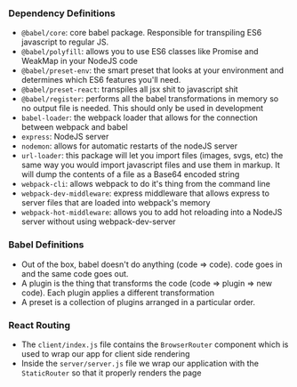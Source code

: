 
### Dependency Definitions
* `@babel/core`: core babel package. Responsible for transpiling ES6 javascript to regular JS.
* `@babel/polyfill`: allows you to use ES6 classes like Promise and WeakMap in your NodeJS code
* `@babel/preset-env`: the smart preset that looks at your environment and determines which ES6 features you'll need.
* `@babel/preset-react`: transpiles all jsx shit to javascript shit
* `@babel/register`: performs all the babel transformations in memory so no output file is needed. This should only be used in development
* `babel-loader`: the webpack loader that allows for the connection between webpack and babel
* `express`: NodeJS server
* `nodemon`: allows for automatic restarts of the nodeJS server
* `url-loader`: this package will let you import files (images, svgs, etc) the same way you would import javascript files and use them in markup. It will dump the contents of a file as a Base64 encoded string
* `webpack-cli`: allows webpack to do it's thing from the command line
* `webpack-dev-middleware`: express middleware that allows express to server files that are loaded into webpack's memory
* `webpack-hot-middleware`: allows you to add hot reloading into a NodeJS server without using webpack-dev-server

### Babel Definitions
* Out of the box, babel doesn't do anything (code => code). code goes in and the same code goes out.
* A plugin is the thing that transforms the code (code => plugin => new code). Each plugin applies a different transformation
* A preset is a collection of plugins arranged in a particular order.

### React Routing
* The `client/index.js` file contains the `BrowserRouter` component which is used to wrap our app for client side rendering
* Inside the `server/server.js` file we wrap our application with the `StaticRouter` so that it properly renders the page